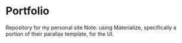 # Portfolio
Repository for my personal site
Note: using Materialize, specifically a portion of their parallax template, for the UI.
